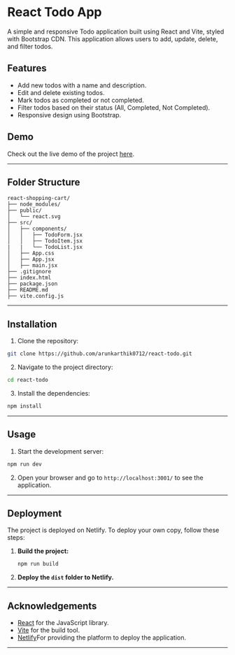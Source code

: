 # React Todo App

A simple and responsive Todo application built using React and Vite, styled with Bootstrap CDN. This application allows users to add, update, delete, and filter todos.

## Features

- Add new todos with a name and description.
- Edit and delete existing todos.
- Mark todos as completed or not completed.
- Filter todos based on their status (All, Completed, Not Completed).
- Responsive design using Bootstrap.

## Demo

Check out the live demo of the project [here](https://arunkarthik0710-react-todo.netlify.app/).

---

## Folder Structure

```
react-shopping-cart/
├── node_modules/
├── public/
│   └── react.svg
├── src/
│   ├── components/
│   │   ├── TodoForm.jsx
│   │   ├── TodoItem.jsx
|   |   └── TodoList.jsx
│   ├── App.css
│   ├── App.jsx
│   ├── main.jsx
├── .gitignore
├── index.html
├── package.json
├── README.md
├── vite.config.js
```

---

## Installation

1. Clone the repository:

```bash
git clone https://github.com/arunkarthik0712/react-todo.git
```

2. Navigate to the project directory:

```bash
cd react-todo
```

3. Install the dependencies:

```bash
npm install
```

---

## Usage

1. Start the development server:

```bash
npm run dev
```

2. Open your browser and go to `http://localhost:3001/` to see the application.

---

## Deployment

The project is deployed on Netlify. To deploy your own copy, follow these steps:

1. **Build the project:**
   ```sh
   npm run build
   ```
2. **Deploy the `dist` folder to Netlify.**

---

## Acknowledgements

- [React](https://reactjs.org) for the JavaScript library.
- [Vite](https://vitejs.dev) for the build tool.
- [Netlify](https://app.netlify.com)For providing the platform to deploy the application.

---
